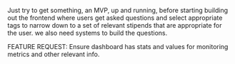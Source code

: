 Just try to get something, an MVP, up and running, before starting building out the frontend where users get asked questions and select appropriate tags to narrow down to a set of relevant stipends that are appropriate for the user. we also need systems to build the questions.

FEATURE REQUEST: Ensure dashboard has stats and values for monitoring metrics and other relevant info.

